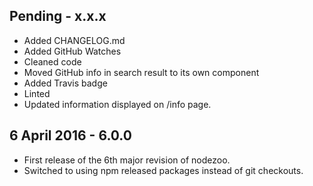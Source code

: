 Pending - x.x.x
---
* Added CHANGELOG.md
* Added GitHub Watches
* Cleaned code
* Moved GitHub info in search result to its own component
* Added Travis badge
* Linted
* Updated information displayed on /info page.

6 April 2016 - 6.0.0
---
* First release of the 6th major revision of nodezoo.
* Switched to using npm released packages instead of git checkouts.
